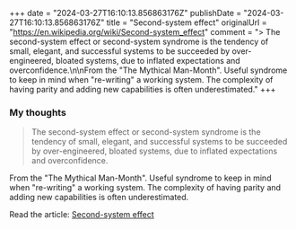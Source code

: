+++
date = "2024-03-27T16:10:13.856863176Z"
publishDate = "2024-03-27T16:10:13.856863176Z"
title = "Second-system effect"
originalUrl = "https://en.wikipedia.org/wiki/Second-system_effect"
comment = "> The second-system effect or second-system syndrome is the tendency of small, elegant, and successful systems to be succeeded by over-engineered, bloated systems, due to inflated expectations and overconfidence.\n\nFrom the \"The Mythical Man-Month\". Useful syndrome to keep in mind when \"re-writing\" a working system. The complexity of having parity and adding new capabilities is often underestimated."
+++

### My thoughts

> The second-system effect or second-system syndrome is the tendency of small, elegant, and successful systems to be succeeded by over-engineered, bloated systems, due to inflated expectations and overconfidence.

From the "The Mythical Man-Month". Useful syndrome to keep in mind when "re-writing" a working system. The complexity of having parity and adding new capabilities is often underestimated.

Read the article: [Second-system effect](https://en.wikipedia.org/wiki/Second-system_effect)
